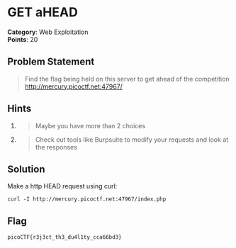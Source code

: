 # GET aHEAD
**Category**: Web Exploitation \
**Points**: 20

## Problem Statement
> Find the flag being held on this server to get ahead of the competition http://mercury.picoctf.net:47967/

## Hints
1. > Maybe you have more than 2 choices

2. > Check out tools like Burpsuite to modify your requests and look at the responses

## Solution
Make a http HEAD request using curl:
```
curl -I http://mercury.picoctf.net:47967/index.php
```

## Flag
```
picoCTF{r3j3ct_th3_du4l1ty_cca66bd3}
```
